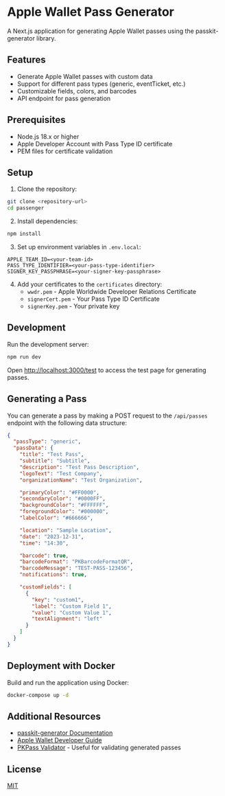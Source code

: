 # Apple Wallet Pass Generator

A Next.js application for generating Apple Wallet passes using the passkit-generator library.

## Features

- Generate Apple Wallet passes with custom data
- Support for different pass types (generic, eventTicket, etc.)
- Customizable fields, colors, and barcodes
- API endpoint for pass generation

## Prerequisites

- Node.js 18.x or higher
- Apple Developer Account with Pass Type ID certificate
- PEM files for certificate validation

## Setup

1. Clone the repository:

```bash
git clone <repository-url>
cd passenger
```

2. Install dependencies:

```bash
npm install
```

3. Set up environment variables in `.env.local`:

```
APPLE_TEAM_ID=<your-team-id>
PASS_TYPE_IDENTIFIER=<your-pass-type-identifier>
SIGNER_KEY_PASSPHRASE=<your-signer-key-passphrase>
```

4. Add your certificates to the `certificates` directory:
   - `wwdr.pem` - Apple Worldwide Developer Relations Certificate
   - `signerCert.pem` - Your Pass Type ID Certificate
   - `signerKey.pem` - Your private key

## Development

Run the development server:

```bash
npm run dev
```

Open [http://localhost:3000/test](http://localhost:3000/test) to access the test page for generating passes.

## Generating a Pass

You can generate a pass by making a POST request to the `/api/passes` endpoint with the following data structure:

```json
{
  "passType": "generic",
  "passData": {
    "title": "Test Pass",
    "subtitle": "Subtitle",
    "description": "Test Pass Description",
    "logoText": "Test Company",
    "organizationName": "Test Organization",

    "primaryColor": "#FF0000",
    "secondaryColor": "#0000FF",
    "backgroundColor": "#FFFFFF",
    "foregroundColor": "#000000",
    "labelColor": "#666666",

    "location": "Sample Location",
    "date": "2023-12-31",
    "time": "14:30",

    "barcode": true,
    "barcodeFormat": "PKBarcodeFormatQR",
    "barcodeMessage": "TEST-PASS-123456",
    "notifications": true,

    "customFields": [
      {
        "key": "custom1",
        "label": "Custom Field 1",
        "value": "Custom Value 1",
        "textAlignment": "left"
      }
    ]
  }
}
```

## Deployment with Docker

Build and run the application using Docker:

```bash
docker-compose up -d
```

## Additional Resources

- [passkit-generator Documentation](https://github.com/alexandercerutti/passkit-generator/wiki/API-Documentation-Reference)
- [Apple Wallet Developer Guide](https://developer.apple.com/documentation/walletpasses)
- [PKPass Validator](https://pkpassvalidator.azurewebsites.net/) - Useful for validating generated passes

## License

[MIT](LICENSE)
